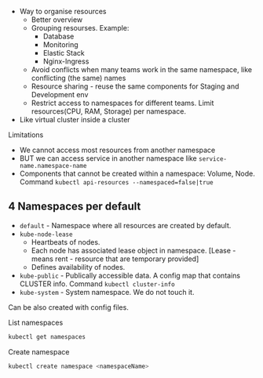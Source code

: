 - Way to organise resources
  - Better overview
  - Grouping resourses. Example:
    - Database
    - Monitoring
    - Elastic Stack
    - Nginx-Ingress
  - Avoid conflicts when many teams work in the same namespace, like conflicting (the same) names
  - Resource sharing - reuse the same components for Staging and Development env
  - Restrict access to namespaces for different teams. Limit resources(CPU, RAM, Storage) per namespace.
- Like virtual cluster inside a cluster

Limitations
- We cannot access most resources from another namespace
- BUT we can access service in another namespace like `service-name.namespace-name`
- Components that cannot be created within a namespace: Volume, Node. Command `kubectl api-resources --namespaced=false|true`

## 4 Namespaces per default
- `default` - Namespace where all resources are created by default.
- `kube-node-lease`
  - Heartbeats of nodes.
  - Each node has associated lease object in namespace. [Lease - means rent - resource that are temporary provided]
  - Defines availability of nodes.
- `kube-public` - Publically accessible data. A config map that contains CLUSTER info. Command `kubectl cluster-info` 
- `kube-system` - System namespace. We do not touch it.

Can be also created with config files.

List namespaces
```bash
kubectl get namespaces
```
Create namespace
```bash
kubectl create namespace <namespaceName>
```
